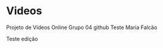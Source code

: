 # Videos
Projeto de Vídeos Online
Grupo 04
github
Teste Maria Falcão
<!--TESTE Prates-->
Teste edição
